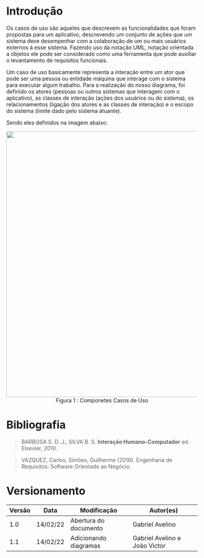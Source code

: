 # Introdução

Os casos de uso são aqueles que descrevem as funcionalidades que foram propostas para um aplicativo, descrevendo um conjunto de ações que um sistema deve desempenhar com a colaboração de um ou mais usuários externos à esse sistema. Fazendo uso da notação UML, notação orientada a objetos ele pode ser considerado como uma ferramenta que pode auxíliar o levantamento de requisitos funcionais.

Um caso de uso basicamente representa a interação entre um ator que pode ser uma pessoa ou entidade máquina que interage com o sistema para executar algum trabalho. Para a realização do nosso diagrama, foi definido os atores (pessoas ou outros sistemas que interagem com o aplicativo), as classes de interação (ações dos usuários ou do sistema), os relacionamentos (ligação dos atores e as classes de interação) e o escopo do sistema (limite dado pelo sistema atuante).

Sendo eles definidos na imagem abaixo:

<center>
<img src="../../../../assets/Modelagem/CasosDeUso/acoesCasoDeUso.png" width="700px"></br>
<figcaption>Figura 1 : Componetes Casos de Uso</figcaption>
</center>


# Bibliografia

>BARBOSA S. D. J.; SILVA B. S. <strong>Interação Humano-Computador</strong> ed. Elsevier, 2010.

>VAZQUEZ, Carlos; Simões, Guilherme (2016). Engenharia de Requisitos: Software Orientado ao Negócio.

# Versionamento

Versão | Data | Modificação | Autor(es) |
|--|--|--|--|
|1.0|14/02/22|Abertura do documento|Gabriel Avelino|
|1.1|14/02/22|Adicionando diagramas|Gabriel Avelino e João Victor|
